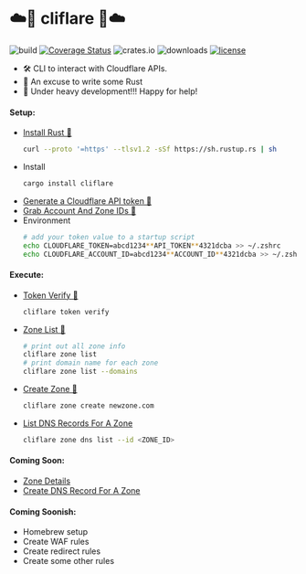 # ☁️🚀 cliflare 🚀☁️
![build](https://github.com/davepmiller/cliflare/ci.yml/badge.svg?branch=main)
[![Coverage Status](https://coveralls.io/repos/github/davepmiller/cliflare/badge.svg?branch=main)](https://coveralls.io/github/davepmiller/cliflare?branch=main)
![crates.io](https://img.shields.io/crates/v/cliflare.svg)
![downloads](https://img.shields.io/crates/d/cliflare)
[![license](https://img.shields.io/badge/license-MIT-green.svg)](https://opensource.org/licenses/MIT)

* 🛠 CLI️ to interact with Cloudflare APIs.
* 🥳 An excuse to write some Rust
* 👷 Under heavy development!!! Happy for help!

#### Setup:
* [Install Rust 📝](https://www.rust-lang.org/tools/install)
    ```bash
    curl --proto '=https' --tlsv1.2 -sSf https://sh.rustup.rs | sh
    ```
* Install
    ```bash
    cargo install cliflare
    ```
* [Generate a Cloudflare API token 📝](https://developers.cloudflare.com/cloudflare-one/api-terraform/scoped-api-tokens/)
* [Grab Account And Zone IDs 📝](https://developers.cloudflare.com/fundamentals/setup/find-account-and-zone-ids/)
* Environment
  ```bash
  # add your token value to a startup script
  echo CLOUDFLARE_TOKEN=abcd1234**API_TOKEN**4321dcba >> ~/.zshrc
  echo CLOUDFLARE_ACCOUNT_ID=abcd1234**ACCOUNT_ID**4321dcba >> ~/.zshrc
  ```
#### Execute:
* [Token Verify 📝](https://developers.cloudflare.com/api/operations/user-api-tokens-verify-token)
    ```bash
    cliflare token verify
    ```
* [Zone List 📝](https://developers.cloudflare.com/api/operations/zones-get)
    ```bash
    # print out all zone info
    cliflare zone list
    # print domain name for each zone
    cliflare zone list --domains
    ```
* [Create Zone 📝](https://developers.cloudflare.com/api/operations/zones-post)
  ```bash
  cliflare zone create newzone.com
  ```
* [List DNS Records For A Zone](https://developers.cloudflare.com/api/operations/dns-records-for-a-zone-list-dns-records)
  ```bash
  cliflare zone dns list --id <ZONE_ID>
  ```

#### Coming Soon:
* [Zone Details](https://developers.cloudflare.com/api/operations/zones-0-get)
* [Create DNS Record For A Zone](https://developers.cloudflare.com/api/operations/dns-records-for-a-zone-create-dns-record)

#### Coming Soonish:
* Homebrew setup
* Create WAF rules
* Create redirect rules
* Create some other rules
